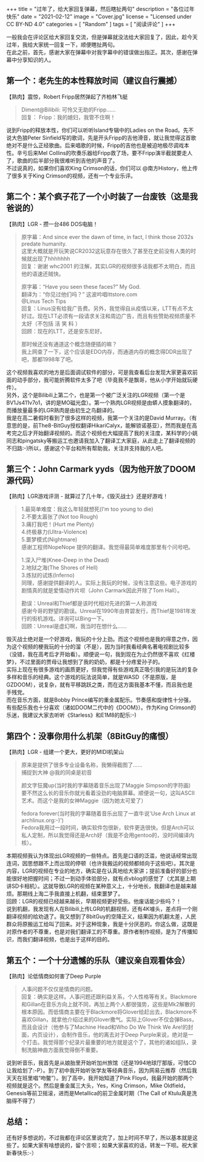 +++
title = "过年了，给大家回复弹幕，然后瞎扯两句"
description = "各位过年快乐"
date = "2021-02-12"
image = "Cover.jpg"
license = "Licensed under CC BY-ND 4.0"
categories = [
    "Random"
]
tags = [
    "阅读评论"
]
+++

一般我会在评论区给大家回复交流，但是弹幕就没法给大家回复了，因此，趁今天过年，我给大家统一回复一下，顺便瞎扯两句。  
在此之前，首先，感谢大家在弹幕中对我字幕中的错误做出指正。其次，感谢在弹幕中分享知识的人。  

## 第一个：老先生的本性释放时间（建议自行震撼）

【熟肉】震惊，Robert Fripp居然弹起了齐柏林飞艇

>Diment@Bilibili: 可怜又无助的Fripp......  
>回复： Fripp：我的媳妇，我管不住啊！

说到Fripp的释放本性，你们可以听听Island专辑中的Ladies on the Road。先不说大色狼Peter Sinfield写的歌词，先是开头Fripp的吉他滑音，就让我觉得这首歌绝对不是什么正经歌曲。后来唱歌的时候，Fripp的吉他也是被迫地极尽调戏本性。辛亏后来Mel Collins的吹奏乐器给Fripp救了场，要不Fripp演半截就要走人了，歌曲的后半部分我很难听到吉他的声音了。  
不过说真的，如果你们喜欢King Crimson的话，你们可以 @南方History，他上传了很多关于King Crimson的视频，还有一个专业乐评。

## 第二个：某个疯子花了一个小时装了一台废铁（这是我爸说的）

【熟肉】LGR - 攒一台486 DOS电脑！

>原字幕：And since ever the dawn of time, in fact, I think those 2032s predate humanity.  
>这里大概就是开玩笑说CR2032这玩意存在很久了甚至在史前没有人类的时候就出现了hhhhhhh  
>回复：谢谢 whc2001 的注解，其实LGR的视频很多话我都不太明白，而且他的语速还贼快。  
>  
>原字幕：“Have you seen these faces?” My God.  
>翻译为：“你见过他们吗？” 这波吟唱lttstore.com  
>@Linus Tech Tips  
>回复：Linus没有给我广告费。另外，我觉得自从疫情以来，LTT有点不太好过。现在LTT必须有一段请求关注和周边广告，而且有些赞助视频质量不太好（不包括 活 笑 料 ）  
>回顾：现在的LTT，还是安东尼好。  
> 
>那时候还没有通道这个概念随便插的嘛？  
>我上网查了一下，这个应该是EDO内存，而通道内存的概念得DDR出现了吧，那都1998年了吧。

这个视频我喜欢的地方是后面调试软件的部分，可是我查看后台发现大家更喜欢前面的动手部分，我可能折腾软件太多了吧（毕竟我不是飘哥，他从小学开始就玩硬件）。  
另外，这个是Bilibili上第二个，也是第一个被广泛关注的LGR视频（第一个是BV1Js411v7o1，讲的是MO磁光盘）。第一个熟肉LGR视频是由蟒人摸象翻译的，而播放量最多的LGR熟肉是由初生之鸟翻译的。  
我是在高二暑假时看到了很多这样的视频，我第一个关注的是David Murray。（有意思的是，前The8-BitGuy授权翻译HikariCalyx，能解锁诺基亚），然而我是在高考完之后才开始翻译视频的。而这个视频也大幅提高了我的关注度，某科学的小姚同志和pingatsky等搬运工也邀请我加入了翻译工大家庭，从此走上了翻译视频的不归路:-)所以，感谢这个平台和所有帮助我，关注并支持我的人吧。

## 第三个：John Carmark yyds（因为他开放了DOOM源代码）

【熟肉】LGR游戏评测 - 就算过了几十年，《毁灭战士》还是好游戏！

>1.最简单难度：我这么年轻就想死(I'm too young to die)  
>2.不要太嚣张了(Not too Rough)  
>3.痛打我吧！(Hurt me Plenty)  
>4.终极暴力(Ultra-Violence)  
>5.噩梦模式(Nightmare)  
>感谢工程师NopeNope 提供的翻译。我觉得最简单难度那里有个问号吧。  
> 
>1.深入尸堆(Knee-Deep in the Dead)  
>2.地狱之海(The Shores of Hell)  
>3.炼狱的试炼(Inferno)  
>同理，感谢提供翻译的人。实际上我玩的时候，没有注意这些。电子游戏的剧情真的就是爱情动作片呗（John Carmark因此开除了Tom Hall）。  
> 
>勘误：Unreal和Thief都是该时代相对先进的第一人称游戏  
>感谢今哥的野望的勘误。Unreal在1990年由育碧发行，而Thief是1981年发行的街机游戏。详询可以Bing一下。  
>回顾：Unreal是虚幻啊，我当时在想什么......

毁灭战士绝对是一个好游戏，我玩的十分上劲。而这个视频也是我的得意之作，因为这个视频的梗我玩的十分的溜（不是），因为当时我看经典名著电视剧比较多（没错，我在高考后才开始看）。顺便说一句，我到现在为止仍然很不喜欢《红楼梦》，不过里面的贾母让我想到了我的奶奶，都是十分疼爱孙子的。  
实际上现在有很多游戏的画质更好，但我觉得有些游戏真正吸引我的是玩法的复杂多样和音乐的经典。这个游戏的玩法说简单，就是WASD（不是原版，是GZDOOM），说复杂，就有平移跳跃之类，而在这方面我基本不懂，而且我也是手残党。  
而在音乐方面，就是Bobby Prince编写的重金属配乐。节奏感和旋律性十分强，有些配乐我也十分喜欢（诸如DOOM二代中的《DOOM》）。作为King Crimson的乐迷，我建议大家去听听《Starless》和E1M8的配乐:-)

## 第四个：没事你用什么机架（8BitGuy的痛恨）

【熟肉】LGR - 组建一个更大，更好的MIDI机架山

>原来是提供了很多专业设备名称，我懒得截图了......  
>捕捉到大神 @我的同桌是初音  
> 
>颜文字狂魔up(当时我的字幕随着音乐出现了Maggie Simpson的字符画)  
>要不然这么长的音乐你就光看着没劲的电脑屏幕。顺便说一句，这叫ASCII艺术。而这个是我的女神Maggie（因为她太可爱了）  
> 
>fedora forever(当时我的字幕随着音乐出现了一直牛说'Use Arch Linux at archlinux.org:-)')  
>Fedora我用过一段时间，确实软件包很新，软件更迭很快。但是Arch可以私人定制，所以我觉得还是Arch好（我是不会用gentoo的，没时间编译内核）。

本期视频我认为体现出LGR视频的一些特点。首先是口语的泛滥，他说话经常出现连词，因思想跟不上而出现的停顿（也许我搬运的视频都倾向于这些吧）。其次是内容，LGR的视频在专业的地方，确实是在认真地给大家讲；提前准备好的部分也能很好地把握时间；不过一到动手体验部分，就有点vblog的感觉了（尤其是上期讲SD卡相机）。这就导致LGR的视频在某种意义上，十分地长，我翻译也是越来越烦。那期线上淘二手我直接上机翻，结束噩梦了。  
回顾：LGR的视频已经越来越长，早期视频更好受些。他废话能少些吗？！  
说到机翻，我发现有人在Bilibili上传LGR的机翻视频，还有4K噱头，差点将一个刚翻译视频的给劝退了。我又想到了8bitGuy的空降正义，结果因为机翻太差，人民群众将原搬运工给叫了回来。对于这种现象，我是十分厌恶的。你这么做，这既是对原作者的不尊重，也是对我们翻译工的不尊重。原作者制作视频，是为了传播知识，而我们翻译视频，也是出于这样的目的。

## 第五个：一个十分遗憾的乐队（建议亲自观看体会）

【熟肉】论低情商如何害了Deep Purple

>人事问题不仅仅是情商的问题。  
>回复：确实是这样。人事问题还跟利益关系，个人性格等有关。Blackmore和Gillan在音乐方向上就不同，再加上两个人都很强势，这些是Mk2解散的根本原因。而低情商主要在于Blackmore将Glover给赶出去，Blackmore不喜欢Gillan，就拿他介绍过来的Glover撒气。实际上Glover不仅会弹Bass，而且会设计（他参与了Machine Head和Who Do We Think We Are!的封面，内页设计），会制作音乐，他的离去对于Deep Purple来说，绝对是一个打击。我觉得那个纪录片最重要的地方就是这个了，其他的诸如组队，录制洗脑神曲方面我觉得倒不重要。

说到听音乐，我首先是从娘胎里开始听加州旅馆（还是1994地球厅那版，可惜CD让我给划了:-P）。到了初中我开始听张学友等经典音乐，因为网易云推荐（然后我天天在班里唱“吻鳖”）。到了高中，我开始知道了Pink Floyd，我最开始的那两个视频就是这个。然后是重金属三大头，Yes，King Crimson，Mike Oldfield，Genesis等前卫摇滚，进而是Metallica的前卫金属时期（The Call of Ktulu真是洗脑得不得了）  


## 总结：

还有好多想说的，不过我都在评论区里说完了，加上时间不早了，所以基本就是这些了。如果大家有啥想说的，留个言呗；如果大家喜欢的话，转发一下呗。祝大家新春快乐:-）

